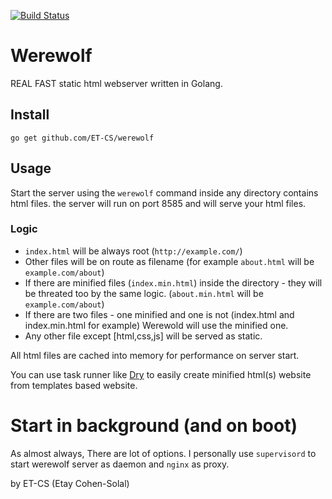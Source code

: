 [![Build Status](https://travis-ci.org/ET-CS/werewolf.svg?branch=master)](https://travis-ci.org/ET-CS/werewolf)

Werewolf
========

REAL FAST static html webserver written in Golang.

## Install

```go get github.com/ET-CS/werewolf```

## Usage

Start the server using the `werewolf` command inside any directory contains html files.
the server will run on port 8585 and will serve your html files.

### Logic

* `index.html` will be always root (`http://example.com/`)
* Other files will be on route as filename (for example `about.html` will be `example.com/about`)
* If there are minified files (`index.min.html`) inside the directory - they will be threated too by the same logic. (`about.min.html` will be `example.com/about`)
* If there are two files - one minified and one is not (index.html and index.min.html for example) Werewold will use the minified one.
* Any other file except [html,css,js] will be served as static.

All html files are cached into memory for performance on server start.

You can use task runner like [Dry](https://github.com/ET-CS/dry) to easily create minified html(s) website from templates based website.

# Start in background (and on boot)

As almost always, There are lot of options.
I personally use `supervisord` to start werewolf server as daemon and `nginx` as proxy.

by ET-CS (Etay Cohen-Solal)